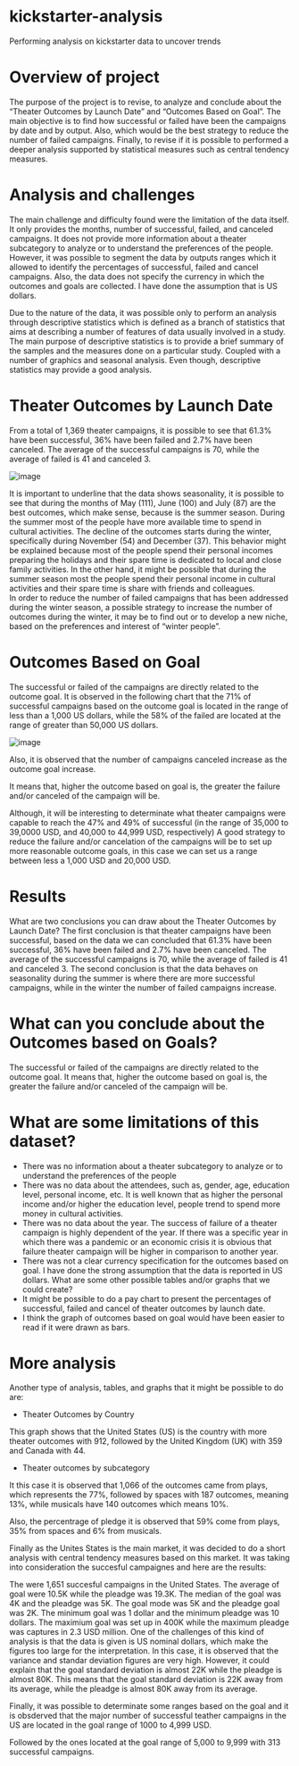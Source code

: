 # kickstarter-analysis
Performing analysis on kickstarter data to uncover trends
# Overview of project

The purpose of the project is to revise, to analyze and conclude about the “Theater Outcomes by Launch Date” and “Outcomes Based on Goal”. The main objective is to find how successful or failed have been the campaigns by date and by output. Also, which would be the best strategy to reduce the number of failed campaigns. Finally, to revise if it is possible to performed a deeper analysis supported by statistical measures such as central tendency measures. 

# Analysis and challenges

The main challenge and difficulty found were the limitation of the data itself. It only provides the months, number of successful, failed, and canceled campaigns. It does not provide more information about a theater subcategory to analyze or to understand the preferences of the people. However, it was possible to segment the data by outputs ranges which it allowed to identify the percentages of successful, failed and cancel campaigns. Also, the data does not specify the currency in which the outcomes and goals are collected. I have done the assumption that is US dollars. 

Due to the nature of the data, it was possible only to perform an analysis through descriptive statistics which is defined as a branch of statistics that aims at describing a number of features of data usually involved in a study. The main purpose of descriptive statistics is to provide a brief summary of the samples and the measures done on a particular study. Coupled with a number of graphics and seasonal analysis. Even though, descriptive statistics may provide a good analysis. 

# Theater Outcomes by Launch Date

From a total of 1,369 theater campaigns, it is possible to see that 61.3% have been successful, 36% have been failed and 2.7% have been canceled. The average of the successful campaigns is 70, while the average of failed is 41 and canceled 3.

![image](https://user-images.githubusercontent.com/95872614/146653230-43e29a81-b36c-4460-b515-0b2600588b13.png)

It is important to underline that the data shows seasonality, it is possible to see that during the months of May (111), June (100) and July (87) are the best outcomes, which make sense, because is the summer season. During the summer most of the people have more available time to spend in cultural activities. The decline of the outcomes starts during the winter, specifically during November (54) and December (37). This behavior might be explained because most of the people spend their personal incomes preparing the holidays and their spare time is dedicated to local and close family activities. In the other hand, it might be possible that during the summer season most the people spend their personal income in cultural activities and their spare time is share with friends and colleagues.  
In order to reduce the number of failed campaigns that has been addressed during the winter season, a possible strategy to increase the number of outcomes during the winter, it may be to find out or to develop a new niche, based on the preferences and interest of “winter people”. 

# Outcomes Based on Goal
The successful or failed of the campaigns are directly related to the outcome goal. It is observed in the following chart that the 71% of successful campaigns based on the outcome goal is located in the range of less than a 1,000 US dollars, while the 58% of the failed are located at the range of greater than 50,000 US dollars. 

![image](https://user-images.githubusercontent.com/95872614/146653241-71bc156d-3e13-47c4-b42e-935076831458.png)


Also, it is observed that the number of campaigns canceled increase as the outcome goal increase. 

It means that, higher the outcome based on goal is, the greater the failure and/or canceled of the campaign will be. 


Although, it will be interesting to determinate what theater campaigns were capable to reach the 47% and 49% of successful (in the range of  35,000 to 39,0000 USD, and 40,000 to 44,999 USD, respectively) 
A good strategy to reduce the failure and/or cancelation of the campaigns will be to set up more reasonable outcome goals, in this case we can set us a range between less a 1,000 USD and 20,000 USD. 
# Results
What are two conclusions you can draw about the Theater Outcomes by Launch Date?
The first conclusion is that theater campaigns have been successful, based on the data we can concluded that 61.3% have been successful, 36% have been failed and 2.7% have been canceled. The average of the successful campaigns is 70, while the average of failed is 41 and canceled 3.
The second conclusion is that the data behaves on seasonality during the summer is where there are more successful campaigns, while in the winter the number of failed campaigns increase. 
# What can you conclude about the Outcomes based on Goals?
The successful or failed of the campaigns are directly related to the outcome goal. It means that, higher the outcome based on goal is, the greater the failure and/or canceled of the campaign will be.
# What are some limitations of this dataset?
-	There was no information about a theater subcategory to analyze or to understand the preferences of the people
-	There was no data about the attendees, such as, gender, age, education level, personal income, etc. It is well known that as higher the personal income and/or higher the education level, people trend to spend more money in cultural activities.  
-	There was no data about the year. The success of failure of a theater campaign is highly dependent of the year. If there was a specific year in which there was a pandemic or an economic crisis it is obvious that failure theater campaign will be higher in comparison to another year. 
-	There was not a clear currency specification for the outcomes based on goal. I have done the strong assumption that the data is reported in US dollars. 
What are some other possible tables and/or graphs that we could create?
-	It might be possible to do a pay chart to present the percentages of successful, failed and cancel of theater outcomes by launch date.
-	I think the graph of outcomes based on goal would have been easier to read if it were drawn as bars. 
# More analysis
Another type of analysis, tables, and graphs that it might be possible to do are:

-	Theater Outcomes by Country

 
This graph shows that the United States (US) is the country with more theater outcomes with 912, followed by the United Kingdom (UK) with 359 and Canada with 44. 
-	Theater outcomes by subcategory

It this case it is observed that 1,066 of the outcomes came from plays, which represents the 77%, followed by spaces with 187 outcomes, meaning 13%, while musicals have 140 outcomes which means 10%. 

 
Also, the percentrage of pledge it is observed that 59% come from plays, 35% from spaces and 6% from musicals. 

Finally as the Unites States is the main market, it was decided to do a short analysis with central tendency measures based on this market. It was taking into consideration the succesful campaignes and here are the results:

 

The were 1,651 succesful campaigns in the United States. The average of goal were 10.5K while the pleadge was 19.3K. The median of the goal was 4K and the pleadge was 5K. The goal mode was 5K and the pleadge goal was 2K. The minimum goal was 1 dollar and the minimum pleadge was 10 dollars. The maximium goal was set up in 400K while the maximum pleadge was captures in 2.3 USD million. 
One of the challenges of this kind of analysis is that the data is given is US nominal dollars, which make the figures too large for the interpretation. In this case, it is observed that the variance and standar deviation figures are very high. However, it could explain that the goal standard deviation is almost 22K while the pleadge is almost 80K. This means that the goal standard deviation is 22K away from its average, while the pleadge is almost 80K away from its average. 

Finally, it was possible to determinate some ranges based on the goal and it is obsderved that the major number of successful teather campaigns in the US are located in the goal range of 1000 to 4,999 USD.
 
Followed by the ones located at the goal range of 5,000 to 9,999 with 313 successful campaigns.
